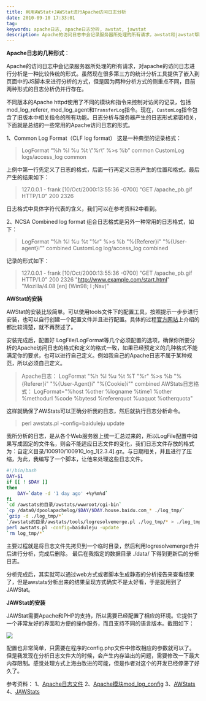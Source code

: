 ```yaml
---
title: 利用AWStat+JAWStat进行Apache访问日志分析
date: 2010-09-10 17:33:01
tag: 
keywords: apache日志, apache日志分析, awstat, jawstat
description: Apache的访问日志中会记录服务器所处理的所有请求，awstat和jawstat帮助我们分析访问日志。
---
```


**Apache日志的几种形式**：

Apache的访问日志中会记录服务器所处理的所有请求，对apache的访问日志进行分析是一种比较传统的形式。虽然现在很多第三方的统计分析工具提供了嵌入到页面中的JS脚本来进行分析的方式，但是因为两种分析方式的侧重点不同，目前两种形式的日志分析仍并行存在。

不同版本的Apache httpd使用了不同的模块和指令来控制对访问的记录，包括mod_log_referer, mod_log_agent和```TransferLog```指令。现在，```CustomLog```指令包含了旧版本中相关指令的所有功能。日志分析与服务器产生的日志形式紧密相关，下面就是总结的一些常用的Apache访问日志的形式。

1、Common Log Format（CLF log format）
这是一种典型的记录格式：

> LogFormat “%h %l %u %t \”%r\” %>s %b” common
CustomLog logs/access_log common

上例中第一行先定义了日志的格式，后面一行再定义日志产生的位置和格式。最后产生的结果如下：
> 127.0.0.1 - frank [10/Oct/2000:13:55:36 -0700] "GET /apache_pb.gif HTTP/1.0" 200 2326

日志格式中具体字符代表的含义，我们可以在参考资料2中看到。

2、NCSA Combined log format
组合日志格式是另外一种常用的日志格式，如下：

> LogFormat "%h %l %u %t \"%r\" %>s %b \"%{Referer}i\" \"%{User-agent}i\"" combined
CustomLog log/access_log combined

记录的形式如下：
> 127.0.0.1 - frank [10/Oct/2000:13:55:36 -0700] "GET /apache_pb.gif HTTP/1.0" 200 2326 "http://www.example.com/start.html" "Mozilla/4.08 [en] (Win98; I ;Nav)"



**AWStat的安装**

AWStat的安装比较简单。可以使用tools文件下的配置工具，按照提示一步步进行安装，也可以自行创建一个配置文件并且进行配置。具体的过程[官方网站](http://awstats.sourceforge.net/docs/awstats_setup.html)上介绍的都比较清楚，就不再赘述了。

安装完成后，配置好 LogFile/LogFormat等几个必须配置的选项，确保你所要分析的Apache访问日志的格式和定义的格式一致，如果已经预定义的几种格式不能满足你的要求，也可以进行自己定义。例如我自己的Apache日志不属于某种规范，所以必须自己定义。

> Apache日志：
LogFormat "%h %l %u %t %T \"%r\" %>s %b \"%{Referer}i\" \"%{User-Agent}i\" \"%{Cookie}i\"" combined
AWStats日志格式：
LogFormat="%host %other %logname %time1 %other %methodurl %code %bytesd %refererquot %uaquot %otherquota"

这样就确保了AWStats可以正确分析我的日志，然后就执行日志分析命令。
> perl awstats.pl -config=baiduleju update

我所分析的日志，是从各个Web服务器上统一汇总过来的，所以LogFile配置中如果写成固定的文件名，则会不能适应日志文件的变化，我们日志文件存放的格式为：自定义目录/100910/100910_log_1[2.3.4].gz。与日期相关，并且进行了压缩，为此，我编写了一个脚本，让他来处理这些日志文件。
```sh
#!/bin/bash
DAY=$1
if [[ ! $DAY ]]
then
	DAY=`date -d '1 day ago' +%y%m%d`
fi
`cd /awstats的目录/awstats/wwwroot/cgi-bin`
`cp /data0/dpoolapachelog/$DAY/$DAY.house.baidu.com_* ./log_tmp/`
`gzip -d ./log_tmp/*`
`/awstats的目录/awstats/tools/logresolvemerge.pl ./log_tmp/* > ./log_tmp/newlog`
perl awstats.pl -config=baiduleju -update
`rm log_tmp/*`
```

主要过程就是将日志文件先拷贝到一个临时目录，然后利用logresolvemerge合并后进行分析，完成后删除。
最后在我指定的数据目录 ./data/ 下得到更新后的分析日志。

分析完成后，其实就可以通过web方式或者脚本生成静态的分析报告来查看结果了，但是awstats分析出来的结果呈现方式确实不是太好看，于是就用到了JAWStat。

**JAWStat的安装**

JAWStat需要Apache和PHP的支持，所以需要已经配置了相应的环境。它提供了一个非常友好的界面和方便的操作服务，而且支持不同的语言版本。截图如下：

![](/20100910-apache-log-analyze/image_thumb.png)

配置也非常简单，只需要在程序的config.php文件中修改相应的参数就可以了。但是我发现在分析日志文件大的时候，会产生内存溢出的问题，需要修改一下最大内存限制。感觉处理方式上海由改进的可能，但是作者对这个的开发已经停滞了好久了。

参考资料：
1、[Apache日志文件](http://lamp.linux.gov.cn/Apache/ApacheMenu/logs.html)
2、[Apache模块mod_log_config](http://lamp.linux.gov.cn/Apache/ApacheMenu/mod/mod_log_config.html)
3、[AWStats](http://awstats.sourceforge.net/)
4、[JAWStats](http://www.jawstats.com/)













